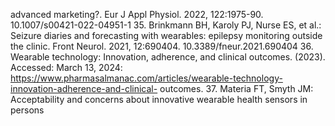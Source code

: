 advanced marketing?. Eur J Appl Physiol. 2022, 122:1975-90. 10.1007/s00421-022-04951-1
35. Brinkmann BH, Karoly PJ, Nurse ES, et al.: Seizure diaries and forecasting with wearables: epilepsy
monitoring outside the clinic. Front Neurol. 2021, 12:690404. 10.3389/fneur.2021.690404
36. Wearable technology: Innovation, adherence, and clinical outcomes. (2023). Accessed: March 13, 2024:
https://www.pharmasalmanac.com/articles/wearable-technology-innovation-adherence-and-clinical-
outcomes.
37. Materia FT, Smyth JM: Acceptability and concerns about innovative wearable health sensors in persons